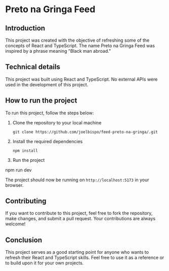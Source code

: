 # Preto na Gringa Feed

## Introduction

This project was created with the objective of refreshing some of the concepts of React and TypeScript. The name Preto na Gringa Feed was inspired by a phrase meaning "Black man abroad."

## Technical details

This project was built using React and TypeScript. No external APIs were used in the development of this project.

## How to run the project

To run this project, follow the steps below:

1.  Clone the repository to your local machine

    `git clone https://github.com/joelbispo/feed-preto-na-gringa/.git` 

2.  Install the required dependencies


    `npm install` 

3.  Run the project

 npm run dev 

The project should now be running on `http://localhost:5173` in your browser.

## Contributing

If you want to contribute to this project, feel free to fork the repository, make changes, and submit a pull request. Your contributions are always welcome!

## Conclusion

This project serves as a good starting point for anyone who wants to refresh their React and TypeScript skills. Feel free to use it as a reference or to build upon it for your own projects.
